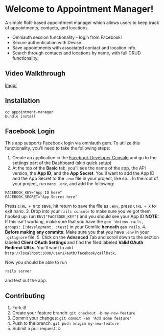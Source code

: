 # Welcome to Appointment Manager!

A simple RoR-based appointment manager which allows users to keep track of appointments, contacts, and locations.

* Omniauth session functionality - login from Facebook!
* Secure authentication with Devise.
* Save appointments with associated contact and location info.
* Search through contacts and locations by name, with full CRUD functionality.

## Video Walkthrough

[Imgur](http://imgur.com/a/bgP2c)

## Installation

```
cd appointment-manager
bundle install
```

## Facebook Login

This app supports Facebook login via omniauth gem. To utilize this functionality, you'll need to take the following steps:

1. Create an application in the [Facebook Developer Console](https://developer.facebook.com/) and go to the settings part of the Dashboard (skip quick setup)
2. At the top of the **Basic** tab, you'll see the name of the app, the API version, the **App ID**, and the **App Secret**.  You'll want to add the App ID and the App Secret to the `.env` file in your project, like so... In the root of your project, run `nano .env`, and add the following:
```
FACEBOOK_KEY="App ID here"
FACEBOOK_SECRET="App Secret here"
```
Press `CTRL + O` to save, hit return to save the file as `.env`, press `CTRL + X` to exit nano.
3. Drop into your `rails console` to make sure you've got them hooked up: run `ENV["FACEBOOK_KEY"]` and you should see your App ID **NOTE:** If this isn't working, make sure that you have the `gem 'dotenv-rails, groups: [:development, :test]` in your Gemfile **beneath** `gem rails`.
4. **Before making any commits:** Make sure you that you have `.env` in your `.gitignore` file.
5. Click on the **Advanced** Tab and scroll down to the section labeled **Client OAuth Settings** and find the filed labeled **Valid OAuth Redirect URLs**.  You'll want to add `http://localhost:3000/users/auth/facebook/callback`.

Now you should be able to run
```
rails server
```
and test out the app.

## Contributing

1. Fork it!
2. Create your feature branch: `git checkout -b my-new-feature`
3. Commit your changes: `git commit -am 'Add some feature'`
4. Push to the branch: `git push origin my-new-feature`
5. Submit a pull request :D
